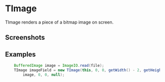 TImage
======

TImage renders a piece of a bitmap image on screen.

Screenshots
-----------

Examples
--------

```Java
    BufferedImage image = ImageIO.read(file);
    TImage imageField = new TImage(this, 0, 0, getWidth() - 2, getHeight() - 2,
        image, 0, 0, null);
```


